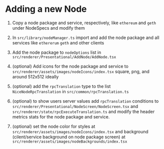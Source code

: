 # Adding a new Node

1. Copy a node package and service, respectively, like `ethereum` and `geth` under NodeSpecs and modify them

2. In `src/library/nodeManager.ts` import and add the node package and all services like `ethererum` `geth` and other clients

3. Add the node package to `nodeOptions` list in `src/renderer/Presentational/AddNode/AddNode.tsx`

4. (optional) Add icons for the node package and service to `src/renderer/assets/images/nodeIcons/index.tsx` square, png, and around 512x512 ideally

5. (optional) add the `rpcTranslation` type to the list `NiceNodeRpcTranslation` in `src/common/rpcTranslation.ts`

6. (optional) to show users server values add `rpcTranslation` conditions to `src/renderer/Presentational/NodeScreen/NodeScreen.tsx` and `src/renderer/state/rpcExecuteTranslation.ts` and modify the header metrics stats for the node package and service.

7. (optional) set the node color for styles at `src/renderer/assets/images/nodeIcons/index.tsx` and background (cilent/service background on node package screen) at `src/renderer/assets/images/nodeBackgrounds/index.tsx`
